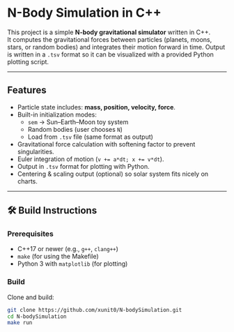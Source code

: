 # N-Body Simulation in C++

This project is a simple **N-body gravitational simulator** written in C++.  
It computes the gravitational forces between particles (planets, moons, stars, or random bodies) and integrates their motion forward in time. Output is written in a `.tsv` format so it can be visualized with a provided Python plotting script.

---

## Features
- Particle state includes: **mass, position, velocity, force**.
- Built-in initialization modes:
  - `sem` → Sun–Earth–Moon toy system
  - Random bodies (user chooses `N`)
  - Load from `.tsv` file (same format as output)
- Gravitational force calculation with softening factor to prevent singularities.
- Euler integration of motion (`v += a*dt; x += v*dt`).
- Output in `.tsv` format for plotting with Python.
- Centering & scaling output (optional) so solar system fits nicely on charts.

---

## 🛠️ Build Instructions

### Prerequisites
- C++17 or newer (e.g., `g++`, `clang++`)
- `make` (for using the Makefile)
- Python 3 with `matplotlib` (for plotting)

### Build
Clone and build:
```bash
git clone https://github.com/xunit0/N-bodySimulation.git
cd N-bodySimulation
make run
